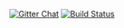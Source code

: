 [![Gitter Chat](http://img.shields.io/badge/chat-online-brightgreen.svg)](https://gitter.im/etetoolkit/treematcher)
[![Build Status](https://travis-ci.org/etetoolkit/treematcher.svg?branch=master)](https://travis-ci.org/etetoolkit/treematcher)
